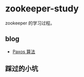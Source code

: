 # zookeeper-study
zookeeper 的学习过程。
## blog

- [Paxos 算法](https://github.com/RojerAlone/zookeeper-study/blob/master/blog/Paxos.md)

## 踩过的小坑